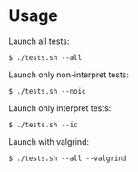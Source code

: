 # Usage

Launch all tests:

```console
$ ./tests.sh --all
```

Launch only non-interpret tests:

```console
$ ./tests.sh --noic
```

Launch only interpret tests:

```console
$ ./tests.sh --ic
```

Launch with valgrind:

```console
$ ./tests.sh --all --valgrind
```